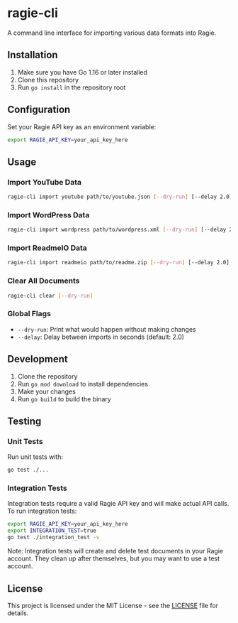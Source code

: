 # ragie-cli

A command line interface for importing various data formats into Ragie.

## Installation

1. Make sure you have Go 1.16 or later installed
2. Clone this repository
3. Run `go install` in the repository root

## Configuration

Set your Ragie API key as an environment variable:

```bash
export RAGIE_API_KEY=your_api_key_here
```

## Usage

### Import YouTube Data

```bash
ragie-cli import youtube path/to/youtube.json [--dry-run] [--delay 2.0]
```

### Import WordPress Data

```bash
ragie-cli import wordpress path/to/wordpress.xml [--dry-run] [--delay 2.0]
```

### Import ReadmeIO Data

```bash
ragie-cli import readmeio path/to/readme.zip [--dry-run] [--delay 2.0]
```

### Clear All Documents

```bash
ragie-cli clear [--dry-run]
```

### Global Flags

- `--dry-run`: Print what would happen without making changes
- `--delay`: Delay between imports in seconds (default: 2.0)

## Development

1. Clone the repository
2. Run `go mod download` to install dependencies
3. Make your changes
4. Run `go build` to build the binary

## Testing

### Unit Tests

Run unit tests with:

```bash
go test ./...
```

### Integration Tests

Integration tests require a valid Ragie API key and will make actual API calls. To run integration tests:

```bash
export RAGIE_API_KEY=your_api_key_here
export INTEGRATION_TEST=true
go test ./integration_test -v
```

Note: Integration tests will create and delete test documents in your Ragie account. They clean up after themselves, but you may want to use a test account.

## License

This project is licensed under the MIT License - see the [LICENSE](LICENSE) file for details. 